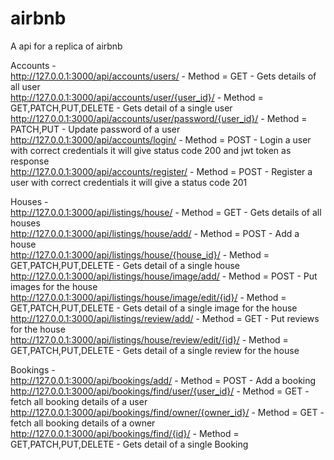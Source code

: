 # airbnb<br>
A api for a replica of airbnb<br>

Accounts - <br>
http://127.0.0.1:3000/api/accounts/users/ - Method = GET - Gets details of all user	<br>
http://127.0.0.1:3000/api/accounts/user/{user_id}/ - Method = GET,PATCH,PUT,DELETE - Gets detail of a single user	<br>
http://127.0.0.1:3000/api/accounts/user/password/{user_id}/ - Method = PATCH,PUT - Update password of a user	<br>
http://127.0.0.1:3000/api/accounts/login/ - Method = POST - Login a user with correct credentials it will give status code 200 and jwt token as response	<br>
http://127.0.0.1:3000/api/accounts/register/ - Method = POST - Register a user with correct credentials it will give a status code 201	<be>

Houses - <br>
http://127.0.0.1:3000/api/listings/house/ - Method = GET - Gets details of all houses	<br>
http://127.0.0.1:3000/api/listings/house/add/ - Method = POST - Add a house <br>
http://127.0.0.1:3000/api/listings/house/{house_id}/ - Method = GET,PATCH,PUT,DELETE - Gets detail of a single house	<br>
http://127.0.0.1:3000/api/listings/house/image/add/ - Method = POST - Put images for the house	<br>
http://127.0.0.1:3000/api/listings/house/image/edit/{id}/ - Method = GET,PATCH,PUT,DELETE - Gets detail of a single image for the house <br>
http://127.0.0.1:3000/api/listings/review/add/ - Method = GET - Put reviews for the house	<br>
http://127.0.0.1:3000/api/listings/house/review/edit/{id}/ - Method = GET,PATCH,PUT,DELETE - Gets detail of a single review for the house	<be>

Bookings - <br>
http://127.0.0.1:3000/api/bookings/add/ - Method = POST - Add a booking	<br> 
http://127.0.0.1:3000/api/bookings/find/user/{user_id}/ - Method = GET - fetch all booking details of a user <br>
http://127.0.0.1:3000/api/bookings/find/owner/{owner_id}/ - Method = GET - fetch all booking details of a owner <br>
http://127.0.0.1:3000/api/bookings/find/{id}/ - Method = GET,PATCH,PUT,DELETE - Gets detail of a single Booking	<br>
